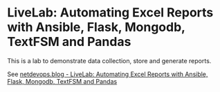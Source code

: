 # LiveLab: Automating Excel Reports with Ansible, Flask, Mongodb, TextFSM and Pandas

This is a lab to demonstrate data collection, store and generate reports.

See [netdevops.blog - LiveLab: Automating Excel Reports with Ansible, Flask, Mongodb, TextFSM and Pandas](https://netdevops.blog/posts/netdevops/livelab-automating-excel-reports-with-ansible/) 

